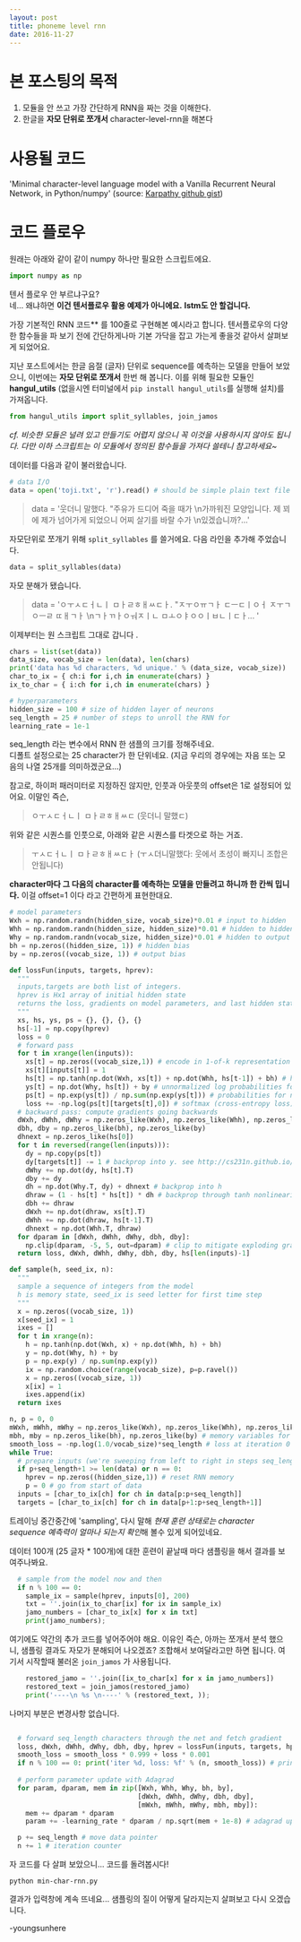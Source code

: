 ```yaml
---
layout: post
title: phoneme level rnn
date: 2016-11-27
---
```


# 본 포스팅의 목적

1. 모듈을 안 쓰고 가장 간단하게 RNN을 짜는 것을 이해한다.
2. 한글을 **자모 단위로 쪼개서** character-level-rnn을 해본다

# 사용될 코드
'Minimal character-level language model with a Vanilla Recurrent Neural Network, in Python/numpy' (source: [Karpathy github gist](https://gist.github.com/karpathy/d4dee566867f8291f086#file-min-char-rnn-py-L17))


# 코드 플로우

원래는 아래와 같이 같이 numpy 하나만 필요한 스크립트에요.<br/>

```python
import numpy as np
```

텐서 플로우 안 부르냐구요? <br/> 네... 왜냐하면 **이건 텐서플로우 활용 예제가 아니에요.**
**lstm도 안 할겁니다.** <br/>

 가장 기본적인 RNN 코드** 를 100줄로 구현해본 예시라고 합니다. 텐서플로우의 다양한 함수들을 파 보기 전에 간단하게나마
 기본 가닥을 잡고 가는게 좋을것 같아서 살펴보게 되었어요.


지난 포스트에서는 한글 음절 (글자) 단위로 sequence를 예측하는 모델을 만들어 보았으니, 이번에는 **자모 단위로 쪼개서** 한번 해 봅니다. 이를 위해 필요한 모듈인  **hangul_utils** (없을시엔 터미널에서 `pip install hangul_utils`를 실행해 설치)를 가져옵니다.<br/>

```python
from hangul_utils import split_syllables, join_jamos
```
*cf. 비슷한 모듈은 널려 있고 만들기도 어렵지 않으니 꼭 이것을 사용하시지 않아도 됩니다. 다만 이하 스크립트는 이 모듈에서 정의된 함수들을 가져다 쓸테니 참고하세요~*

데이터를 다음과 같이 불러왔습니다.

```python
# data I/O
data = open('toji.txt', 'r').read() # should be simple plain text file
```

>data = '웃더니 말했다. "주유가  드디어 죽을 때가 \n가까워진 모양입니다. 제  꾀에 제가 넘어가게 되었으니 어찌 살기를  바랄 수가 \n있겠습니까?...'

자모단위로 쪼개기 위해  `split_syllables` 를 쓸거에요. 다음 라인을 추가해 주었습니다.

```python
data = split_syllables(data)
```

자모 분해가 됐습니다.

>data = 'ㅇㅜㅅㄷㅓㄴㅣ ㅁㅏㄹㅎㅐㅆㄷㅏ. "ㅈㅜㅇㅠㄱㅏ  ㄷㅡㄷㅣㅇㅓ ㅈㅜㄱㅇㅡㄹ ㄸㅐㄱㅏ \nㄱㅏㄲㅏㅇㅝㅈㅣㄴ ㅁㅗㅇㅑㅇㅇㅣㅂㄴㅣㄷㅏ...  '

이제부터는 원 스크립트 그대로 갑니다 .

```python
chars = list(set(data))
data_size, vocab_size = len(data), len(chars)
print('data has %d characters, %d unique.' % (data_size, vocab_size))
char_to_ix = { ch:i for i,ch in enumerate(chars) }
ix_to_char = { i:ch for i,ch in enumerate(chars) }

# hyperparameters
hidden_size = 100 # size of hidden layer of neurons
seq_length = 25 # number of steps to unroll the RNN for
learning_rate = 1e-1

```

seq_length 라는 변수에서 RNN 한 샘플의 크기를 정해주네요.<br/>디폴트 설정으로는 25 character가 한 단위네요. (지금 우리의 경우에는 자음 또는 모음의 나열 25개를 의미하겠군요...)

참고로,  하이퍼 패러미터로 지정하진 않지만, 인풋과 아웃풋의 offset은 1로 설정되어 있어요. 이말인 즉슨,

>ㅇㅜㅅㄷㅓㄴㅣ ㅁㅏㄹㅎㅐㅆㄷ (웃더니 말했ㄷ)

위와 같은 시퀀스를 인풋으로,  아래와 같은 시퀀스를 타겟으로 하는 거죠. 

> ㅜㅅㄷㅓㄴㅣ ㅁㅏㄹㅎㅐㅆㄷㅏ (ㅜㅅ더니말했다: 웃에서 초성이 빠지니 조합은 안됩니다)


**character마다 그 다음의 character를 예측하는 모델을 만들려고 하니까 한 칸씩 밉니다.** 이걸 offset=1 이다 라고 간편하게 표현한대요.


```python
# model parameters
Wxh = np.random.randn(hidden_size, vocab_size)*0.01 # input to hidden
Whh = np.random.randn(hidden_size, hidden_size)*0.01 # hidden to hidden
Why = np.random.randn(vocab_size, hidden_size)*0.01 # hidden to output
bh = np.zeros((hidden_size, 1)) # hidden bias
by = np.zeros((vocab_size, 1)) # output bias

def lossFun(inputs, targets, hprev):
  """
  inputs,targets are both list of integers.
  hprev is Hx1 array of initial hidden state
  returns the loss, gradients on model parameters, and last hidden state
  """
  xs, hs, ys, ps = {}, {}, {}, {}
  hs[-1] = np.copy(hprev)
  loss = 0
  # forward pass
  for t in xrange(len(inputs)):
    xs[t] = np.zeros((vocab_size,1)) # encode in 1-of-k representation
    xs[t][inputs[t]] = 1
    hs[t] = np.tanh(np.dot(Wxh, xs[t]) + np.dot(Whh, hs[t-1]) + bh) # hidden state
    ys[t] = np.dot(Why, hs[t]) + by # unnormalized log probabilities for next chars
    ps[t] = np.exp(ys[t]) / np.sum(np.exp(ys[t])) # probabilities for next chars
    loss += -np.log(ps[t][targets[t],0]) # softmax (cross-entropy loss)
  # backward pass: compute gradients going backwards
  dWxh, dWhh, dWhy = np.zeros_like(Wxh), np.zeros_like(Whh), np.zeros_like(Why)
  dbh, dby = np.zeros_like(bh), np.zeros_like(by)
  dhnext = np.zeros_like(hs[0])
  for t in reversed(range(len(inputs))):
    dy = np.copy(ps[t])
    dy[targets[t]] -= 1 # backprop into y. see http://cs231n.github.io/neural-networks-case-study/#grad if confused here
    dWhy += np.dot(dy, hs[t].T)
    dby += dy
    dh = np.dot(Why.T, dy) + dhnext # backprop into h
    dhraw = (1 - hs[t] * hs[t]) * dh # backprop through tanh nonlinearity
    dbh += dhraw
    dWxh += np.dot(dhraw, xs[t].T)
    dWhh += np.dot(dhraw, hs[t-1].T)
    dhnext = np.dot(Whh.T, dhraw)
  for dparam in [dWxh, dWhh, dWhy, dbh, dby]:
    np.clip(dparam, -5, 5, out=dparam) # clip to mitigate exploding gradients
  return loss, dWxh, dWhh, dWhy, dbh, dby, hs[len(inputs)-1]

def sample(h, seed_ix, n):
  """ 
  sample a sequence of integers from the model 
  h is memory state, seed_ix is seed letter for first time step
  """
  x = np.zeros((vocab_size, 1))
  x[seed_ix] = 1
  ixes = []
  for t in xrange(n):
    h = np.tanh(np.dot(Wxh, x) + np.dot(Whh, h) + bh)
    y = np.dot(Why, h) + by
    p = np.exp(y) / np.sum(np.exp(y))
    ix = np.random.choice(range(vocab_size), p=p.ravel())
    x = np.zeros((vocab_size, 1))
    x[ix] = 1
    ixes.append(ix)
  return ixes

n, p = 0, 0
mWxh, mWhh, mWhy = np.zeros_like(Wxh), np.zeros_like(Whh), np.zeros_like(Why)
mbh, mby = np.zeros_like(bh), np.zeros_like(by) # memory variables for Adagrad
smooth_loss = -np.log(1.0/vocab_size)*seq_length # loss at iteration 0
while True:
  # prepare inputs (we're sweeping from left to right in steps seq_length long)
  if p+seq_length+1 >= len(data) or n == 0: 
    hprev = np.zeros((hidden_size,1)) # reset RNN memory
    p = 0 # go from start of data
  inputs = [char_to_ix[ch] for ch in data[p:p+seq_length]]
  targets = [char_to_ix[ch] for ch in data[p+1:p+seq_length+1]]
```
트레이닝 중간중간에 'sampling', 다시 말해  *현재 훈련 상태로는 character sequence 예측력이 얼마나 되는지 확인*해 볼수 있게 되어있네요.<br/>

데이터 100개 (25 글자 * 100개)에 대한 훈련이 끝날때 마다 샘플링을 해서 결과를 보여주나봐요. 

```python
  # sample from the model now and then
  if n % 100 == 0: 
    sample_ix = sample(hprev, inputs[0], 200)
    txt = ''.join(ix_to_char[ix] for ix in sample_ix)
    jamo_numbers = [char_to_ix[x] for x in txt]
    print(jamo_numbers); 

```

여기에도 약간의 추가 코드를 넣어주어야 해요. 이유인 즉슨, 아까는 쪼개서 분석 했으니, 샘플링 결과도 자모가 분해되어 나오겠죠? 조합해서  보여달라고만 하면 됩니다. 여기서 시작할때 불러온 `join_jamos` 가 사용됩니다. 

```python
    restored_jamo = ''.join([ix_to_char[x] for x in jamo_numbers])
    restored_text = join_jamos(restored_jamo)
    print('----\n %s \n----' % (restored_text, ));
```

나머지 부분은 변경사항 없습니다.

```python

  # forward seq_length characters through the net and fetch gradient
  loss, dWxh, dWhh, dWhy, dbh, dby, hprev = lossFun(inputs, targets, hprev)
  smooth_loss = smooth_loss * 0.999 + loss * 0.001
  if n % 100 == 0: print('iter %d, loss: %f' % (n, smooth_loss)) # print progress
  
  # perform parameter update with Adagrad
  for param, dparam, mem in zip([Wxh, Whh, Why, bh, by], 
                                [dWxh, dWhh, dWhy, dbh, dby], 
                                [mWxh, mWhh, mWhy, mbh, mby]):
    mem += dparam * dparam
    param += -learning_rate * dparam / np.sqrt(mem + 1e-8) # adagrad update

  p += seq_length # move data pointer
  n += 1 # iteration counter 
```

자 코드를 다 살펴 보았으니... 코드를 돌려봅시다!

	python min-char-rnn.py 
	
결과가 입력창에 계속 뜨네요...  샘플링의 질이 어떻게 달라지는지 살펴보고 다시 오겠습니다.

-youngsunhere
